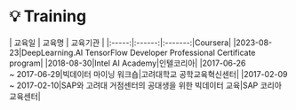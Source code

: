 # :bulb: Training
| 교육일 | 교육명 | 교육기관 |
|:-----:|:------:|:-------:|Coursera|
|2023-08-23|DeepLearning.AI TensorFlow Developer Professional Certificate program|
|2018-08-30|Intel AI Academy|인텔코리아|
|2017-06-26<br/>~ 2017-06-29|빅데이터 마이닝 워크숍|고려대학교 공학교육혁신센터|
|2017-02-09<br/>~ 2017-02-10|SAP와 고려대 거점센터의 공대생을 위한 빅데이터 교육|SAP 코리아 교육센터|
